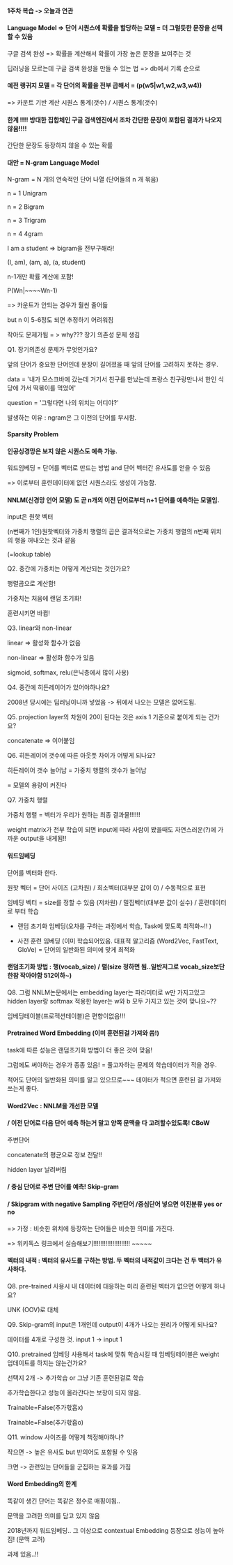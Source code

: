 #### 1주차 복습 -> 오늘과 연관

#### Language Model => 단어 시퀀스에 확률을 할당하는 모델 = 더 그럴듯한 문장을 선택할 수 있음

구글 검색 완성 => 확률을 계산해서 확률이 가장 높은 문장을 보여주는 것

딥러닝을 모르는데 구글 검색 완성을 만들 수 있는  법 => db에서 기록 순으로



#### 예전 랭귀지 모델 = 각 단어의 확률을 전부 곱해서 = (p(w5|w1,w2,w3,w4))

=> 카운트 기반 계산  시퀀스 통계(갯수) / 시퀀스 통계(갯수)



#### 한계 !!!! 방대한 집합체인 구글 검색엔진에서 조차 간단한 문장이 포함된 결과가 나오지 않음!!!!

간단한 문장도 등장하지 않을 수 있는 확률



#### 대안 = N-gram Language Model

N-gram  = N 개의 연속적인 단어 나열 (단어들의 n 개 묶음)

n = 1 Unigram

n = 2 Bigram

n = 3 Trigram

n = 4 4gram

I am a student => bigram을 전부구해라!

(I, am), (am, a), (a, student)

n-1개만 확률 계산에 포함! 

P(Wn|~~~~Wn-1)

=> 카운트가 안되는 경우가 훨씬 줄어듦

but n 이 5-6정도 되면 추정하기 어려워짐

작아도 문제가됨 = > why??? 장기 의존성 문제 생김



Q1. 장기의존성 문제가 무엇인가요?

앞의 단어가 중요한 단어인데 문장이 길어졌을 때 앞의 단어를 고려하지 못하는 경우.

data = '내가 모스크바에 갔는데 거기서 친구를 만났는데 프랑스 친구랑만나서 한인 식당에 가서 떡볶이를 먹었어'

question = '그렇다면 나의 위치는 어디야?'

발생하는 이유 : ngram은 그 이전의 단어를 무시함. 

#### Sparsity Problem

#### 인공싱경망은 보지 않은 시퀀스도 예측 가능. 

워드임베딩 = 단어를 벡터로 만드는 방법 and 단어 벡터간 유사도를 얻을 수 있음

=> 이로부터 훈련데이터에 없던 시퀀스라도 생성이 가능함.



#### NNLM(신경망 언어 모델) 도 곧 n개의 이전 단어로부터 n+1 단어를 예측하는 모델임.

input은 원핫 벡터

(n번째가 1인)원핫벡터와 가중치 행렬의 곱은 결과적으로는 가중치 행렬의 n번째 위치의 행을 꺼내오는 것과 같음

(=lookup table)



Q2. 중간에 가중치는 어떻게 계산되는 것인가요?

행렬곱으로 계산함!

가중치는 처음에 랜덤 초기화!

훈련시키면 바뀜!



Q3. linear와 non-linear

 linear => 활성화 함수가 없음

non-linear => 활성화 함수가 있음

sigmoid, softmax, relu(은닉층에서 많이 사용)



Q4. 중간에 히든레이어가 있어야하나요?

2008년 당시에는 딥러닝이니까 넣었음 -> 뒤에서 나오는 모델은 없어도됨.



Q5. projection layer의 차원이 20이 된다는 것은 axis 1 기준으로 붙이게 되는 건가요?

concatenate => 이어붙임



Q6. 히든레이어 갯수에 따른 아웃풋 차이가 어떻게 되나요?

히든레이어 갯수 늘어남 = 가중치 행렬의 갯수가 늘어남

= 모델의 용량이 커진다



Q7. 가중치 행렬

가중치 행렬 = 벡터가 우리가 원하는 최종 결과물!!!!!!

weight matrix가 전부 학습이 되면 input에 따라 사람이 봤을때도 자연스러운(?)에 가까운 output을 내게됨!!



#### 워드임베딩

단어를 벡터화 한다.

원핫 벡터 = 단어 사이즈 (고차원) / 희소벡터(대부분 값이 0) / 수동적으로 표현

임베딩 벡터 = size를 정할 수 있음 (저차원) / 밀집벡터(대부분 값이 실수) / 훈련데이터로 부터 학습

- 랜덤 초기화 임베딩(오차를 구하는 과정에서 학습, Task에 맞도록 최적화~!! )

- 사전 훈련 임베딩 (이미 학습되어있음. 대표적 알고리즘 (Word2Vec, FastText, GloVe) = 단어의 일반화된 의미에 맞게 최적화  

#### 랜덤초기화 방법 : 행(vocab_size) / 렬(size 정하면 됨..일반저그로 vocab_size보단 한참 작아야함 512이하~)

Q8. 그럼 NNLM논문에서는 embedding layer는 파라미터로 w만 가지고있고 hidden layer랑 softmax 적용한 layer는 w와 b 모두 가지고 있는 것이 맞나요~??

임베딩테이블(프로젝션테이블)은 편향이없음!!!



#### Pretrained Word Embedding (이미 훈련된걸 가져와 씀!)

task에 따른 성능은 랜덤초기화 방법이 더 좋은 것이 맞음!

그럼에도 써야하는 경우가 종종 있음! = 풀고자하는 문제의 학습데이터가 적을 경우.

적어도 단어의 일반화된 의미를 알고 있으므로~~~ 데이터가 적으면 훈련된 걸 가져와 쓰는게 좋다.



#### Word2Vec : NNLM을 개선한 모델 

#### / 이전 단어로 다음 단어 예측 하는거 말고 양쪽 문맥을 다 고려할수있도록! CBoW 

주변단어

concatenate의 평균으로 정보 전달!!

hidden layer 날려버림

#### / 중심 단어로 주변 단어를 예측! Skip-gram

#### / Skipgram with negative Sampling 주변단어 /중심단어 넣으면 이진분류 yes or no

=> 가정 : 비슷한 위치에 등장하는 단어들은 비슷한 의미를 가진다.

=>  위키독스 링크에서 실습해보기!!!!!!!!!!!!!!!!!!!!! ~~~~~

#### 벡터의 내적 : 벡터의 유사도를 구하는 방법. 두 벡터의 내적값이 크다는 건 두 백터가 유사하다.



Q8. pre-trained 사용시 내 데이터에 대응하는 미리 훈련된 벡터가 없으면 어떻게 하나요?

UNK (OOV)로 대체



Q9. Skip-gram의  input은 1개인데 output이 4개가 나오는 원리가 어떻게 되나요?

데이터를 4개로 구성한 것. input 1 -> input 1



Q10. pretrained 임베딩 사용해서 task에 맞춰 학습시킬 때 임베딩테이블은 weight 업데이트를 하지는 않는건가요?

선택지 2개 -> 추가학습 or 그냥 기존 훈련된걸로 학습

추가학습한다고 성능이 올라간다는 보장이 되지 않음.

Trainable=False(추가핛흡x)

Trainable=False(추가핛흡o)



Q11. window 사이즈를 어떻게 책정해야하나?

작으면 -> 높은 유사도 but 반의어도 포함될 수 잇음

크면 -> 관련있는 단어들을 군집하는 효과를 가짐



#### Word Embedding의 한계

똑같이 생긴 단어는 똑같은 정수로 매핑이됨..

문맥을 고려한 의미를 담고 있지 않음

2018년까지 워드임베딩.. 그 이상으로 contextual Embedding 등장으로 성능이 높아짐! (문맥 고려)



과제 있음..!!



















